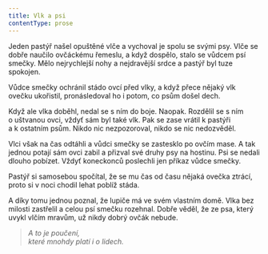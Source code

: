 ```yaml
---
title: Vlk a psi
contentType: prose
---
```


<section>

Jeden pastýř našel opuštěné vlče a vychoval je spolu se svými psy. Vlče se dobře naučilo ovčáckému řemeslu, a když dospělo, stalo se vůdcem psí smečky. Mělo nejrychlejší nohy a nejdravější srdce a pastýř byl tuze spokojen.

Vůdce smečky ochránil stádo ovcí před vlky, a když přece nějaký vlk ovečku ukořistil, pronásledoval ho i potom, co psům došel dech.

Když ale vlka doběhl, nedal se s ním do boje. Naopak. Rozdělil se s ním o uštvanou ovci, vždyť sám byl také vlk. Pak se zase vrátil k pastýři a k ostatním psům. Nikdo nic nezpozoroval, nikdo se nic nedozvěděl.

Vlci však na čas odtáhli a vůdci smečky se zastesklo po ovčím mase. A tak jednou potají sám ovci zabil a přizval své druhy psy na hostinu. Psi se nedali dlouho pobízet. Vždyť koneckonců poslechli jen příkaz vůdce smečky.

Pastýř si samosebou spočítal, že se mu čas od času nějaká ovečka ztrácí, proto si v noci chodil lehat poblíž stáda.

A díky tomu jednou poznal, že lupiče má ve svém vlastním domě. Vlka bez milosti zastřelil a celou psí smečku rozehnal. Dobře věděl, že ze psa, který uvykl vlčím mravům, už nikdy dobrý ovčák nebude.

</section>

<section>

> _A to je poučení,  
> které mnohdy platí i o lidech._

</section>
